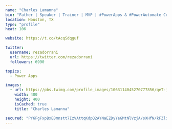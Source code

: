 ```yaml
---
name: "Charles Lamanna"
bio: "Father | Speaker | Trainer | MVP | #PowerApps & #PowerAutomate Community Super User | YouTuber Right-pointing triangle http://youtube.com/c/rezadorrani | Learn - Share - Clockwise rightwards and leftwards open circle arrows"
location: Houston, TX
type: "profile"
heat: 106

website: https://t.co/tAcqSdqguf

twitter:
  username: rezadorrani
  url: https://twitter.com/rezadorrani
  followers: 6990

topics:
  - Power Apps

images:
  - url: https://pbs.twimg.com/profile_images/1063114045270777856/qeT-jpWr_400x400.jpg
    width: 400
    height: 400
    isCached: true
    title: "Charles Lamanna"

secured: "PY6FgFxpBxE8mnstt7IzVAttqKdpQ2AYNaEZDyYeGMtNlVzjA/sXHfN/kFZli2pVJaiU2u2tY/SnSQPQYhbCNzOA70IYG0aQ2eaubK4Hi/UAjbmc0Bj6X135juGI4CZIGCJJmN/xfHzmAhjmRsNolKPHIHsS29TTorwVbDfpyfyRKEQ2IrC2QZmIyEWHVSZbVn6nvisv5GnY/dRFIDA2xFUr3dsI6hrDjbb4VWb1HGci4m27CXHFqNadbgzOEwDJqULX2U7ACjPc4Vib0VUhveYAUVJ4qoM4s1ZrL9rR3FgRCMzG4wKh/koEv/WeyRR0g1CVKEileKNwwwDPooXQtoEzCtHRkuXUbd27NIsMMpy26x4H3ZJlTeKGpUwMIVUjTiSx6RRB/e0rMAWo6kHGCTSOrOpTSoXC4KeryUe7xtE=;8spmAPFDOcc3BcPoWDkrig=="
---
```


